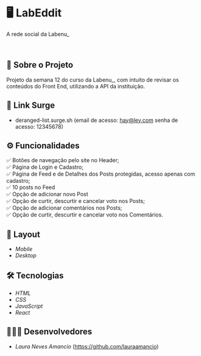 # 🖥️ LabEddit

A rede social da Labenu_

<br/>

## :page_facing_up: Sobre o Projeto
Projeto da semana 12 do curso da Labenu_, com intuito de revisar os conteúdos do Front End, utilizando a API da instituição. 
<br/>

## :link: Link Surge 
- deranged-list.surge.sh
(email de acesso: hay@ley.com
senha de acesso: 12345678)

## ⚙️ Funcionalidades
✅ Botões de navegação pelo site no Header; <br/>
✅ Página de Login e Cadastro; <br/>
✅ Página de Feed e de Detalhes dos Posts protegidas, acesso apenas com cadastro; <br/>
✅ 10 posts no Feed <br/>
✅ Opção de adicionar novo Post <br/>
✅ Opção de curtir, descurtir e cancelar voto nos Posts; <br/>
✅ Opção de adicionar comentários nos Posts; <br/>
✅ Opção de curtir, descurtir e cancelar voto nos Comentários.

## 🎨 Layout
- *Mobile*
- *Desktop*

## 🛠 Tecnologias
- *HTML*
- *CSS*
- *JavaScript*
- *React*

## 👨🏻‍💻 Desenvolvedores
- *Laura Neves Amancio* (https://github.com/lauraamancio)  <br>